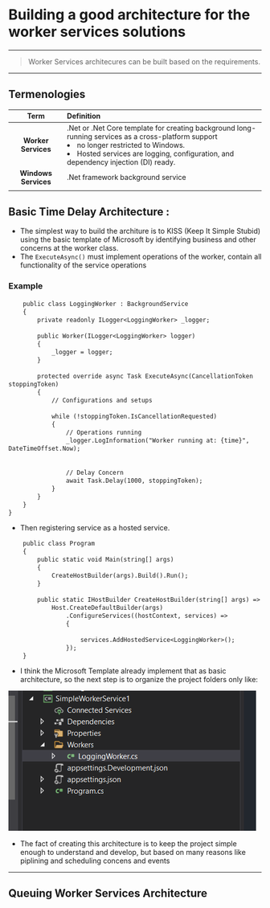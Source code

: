 # Building a good architecture for the worker services solutions

---

> Worker Services architecures can be built based on the requirements.

---

## Termenologies

|Term| Definition|
|:------:|:---------|
|__Worker Services__ | .Net or .Net Core template for creating background long-running services as a cross-platform support <li> no longer restricted to Windows.<li> Hosted services are logging, configuration, and dependency injection (DI) ready.|
|__Windows Services__|.Net framework background service|
|||

## Basic Time Delay Architecture : 
- The simplest way to build the architure is to KISS (Keep It Simple Stubid) using the basic template of Microsoft by identifying business and other concerns at the worker class.
- The `ExecuteAsync()` must implement operations of the worker, contain all functionality of the service operations 

### Example

```{c#}
    public class LoggingWorker : BackgroundService
    {
        private readonly ILogger<LoggingWorker> _logger;

        public Worker(ILogger<LoggingWorker> logger)
        {
            _logger = logger;
        }
       
        protected override async Task ExecuteAsync(CancellationToken stoppingToken)
        {
            // Configurations and setups

            while (!stoppingToken.IsCancellationRequested)
            {
                // Operations running
                _logger.LogInformation("Worker running at: {time}", DateTimeOffset.Now);


                // Delay Concern
                await Task.Delay(1000, stoppingToken);
            }
        }
    }
}
```

- Then registering service as a hosted service.

```
    public class Program
    {
        public static void Main(string[] args)
        {
            CreateHostBuilder(args).Build().Run();
        }

        public static IHostBuilder CreateHostBuilder(string[] args) =>
            Host.CreateDefaultBuilder(args)
                .ConfigureServices((hostContext, services) =>
                {
              
                    services.AddHostedService<LoggingWorker>();
                });
    }
```
- I think the Microsoft Template already implement that as basic architecture, so the next step is to organize the project folders only like:

![simple arch](./Pics/SimpleArch1.PNG)

- The fact of creating this architecture is to keep the project simple enough to understand and develop, but based on many reasons like piplining and scheduling concens and events
---

## Queuing Worker Services Architecture






